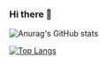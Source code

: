 ### Hi there 👋
![Anurag's GitHub stats](https://github-readme-stats.vercel.app/api?username=MarcosSSantana&show_icons=true&theme=dracula) 

[![Top Langs](https://github-readme-stats.vercel.app/api/top-langs/?username=MarcosSSantana&langs_count=8&theme=dracula)](https://github.com/MarcosSSantana)

<!--
**MarcosSSantana/MarcosSSantana** is a ✨ _special_ ✨ repository because its `README.md` (this file) appears on your GitHub profile.

Here are some ideas to get you started:

- 🔭 I’m currently working on ...
- 🌱 I’m currently learning ...
- 👯 I’m looking to collaborate on ...
- 🤔 I’m looking for help with ...
- 💬 Ask me about ...
- 📫 How to reach me: ...
- 😄 Pronouns: ...
- ⚡ Fun fact: ...
-->
